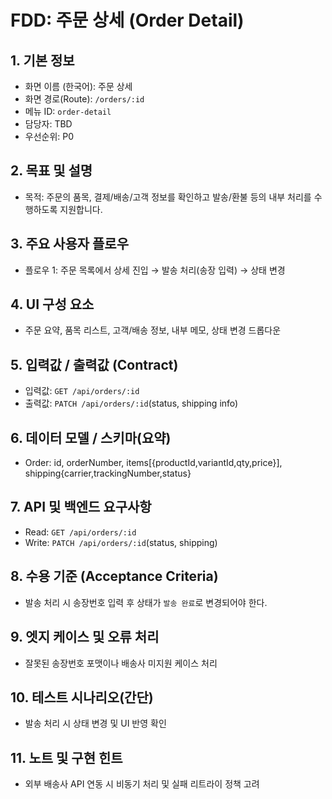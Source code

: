 # FDD: 주문 상세 (Order Detail)

## 1. 기본 정보
- 화면 이름 (한국어): 주문 상세
- 화면 경로(Route): `/orders/:id`
- 메뉴 ID: `order-detail`
- 담당자: TBD
- 우선순위: P0

## 2. 목표 및 설명
- 목적: 주문의 품목, 결제/배송/고객 정보를 확인하고 발송/환불 등의 내부 처리를 수행하도록 지원합니다.

## 3. 주요 사용자 플로우
- 플로우 1: 주문 목록에서 상세 진입 → 발송 처리(송장 입력) → 상태 변경

## 4. UI 구성 요소
- 주문 요약, 품목 리스트, 고객/배송 정보, 내부 메모, 상태 변경 드롭다운

## 5. 입력값 / 출력값 (Contract)
- 입력값: `GET /api/orders/:id`
- 출력값: `PATCH /api/orders/:id`(status, shipping info)

## 6. 데이터 모델 / 스키마(요약)
- Order: id, orderNumber, items[{productId,variantId,qty,price}], shipping{carrier,trackingNumber,status}

## 7. API 및 백엔드 요구사항
- Read: `GET /api/orders/:id`
- Write: `PATCH /api/orders/:id`(status, shipping)

## 8. 수용 기준 (Acceptance Criteria)
- 발송 처리 시 송장번호 입력 후 상태가 `발송 완료`로 변경되어야 한다.

## 9. 엣지 케이스 및 오류 처리
- 잘못된 송장번호 포맷이나 배송사 미지원 케이스 처리

## 10. 테스트 시나리오(간단)
- 발송 처리 시 상태 변경 및 UI 반영 확인

## 11. 노트 및 구현 힌트
- 외부 배송사 API 연동 시 비동기 처리 및 실패 리트라이 정책 고려